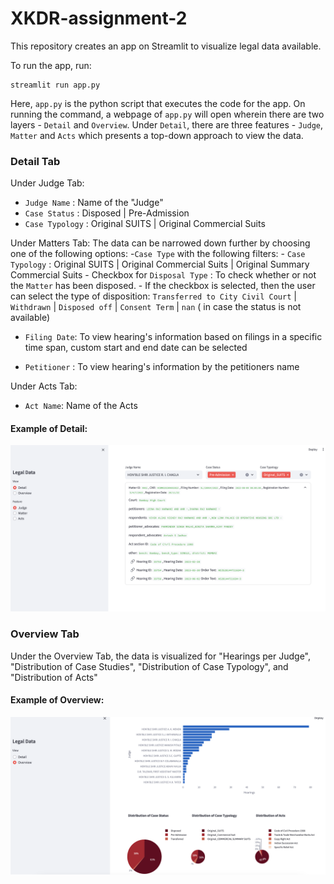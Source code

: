 # XKDR-assignment-2

This repository creates an app on Streamlit to visualize legal data available.

To run the app, run:
```
streamlit run app.py
```
Here, `app.py` is the python script that executes the code for the app. On running the command, a webpage of `app.py` will open wherein there are two layers - `Detail` and `Overview`. Under `Detail`, there are three features - `Judge`, `Matter` and `Acts` which presents a top-down approach to view the data.

### Detail Tab

Under Judge Tab:
- `Judge Name` : Name of the "Judge" 
- `Case Status` : Disposed | Pre-Admission
- `Case Typology` : Original SUITS | Original Commercial Suits

Under Matters Tab:
The data can be narrowed down further by choosing one of the following options:
-`Case Type` with the following filters:
    - `Case Typology` : Original SUITS | Original Commercial Suits | Original Summary Commercial Suits
    - Checkbox for `Disposal Type` : To check whether or not the `Matter` has been disposed. 
    - If the checkbox is selected, then the user    can select the type of disposition: `Transferred to City Civil Court` | `Withdrawn` | `Disposed off` | `Consent Term` | `nan` ( in case the status is not available)

- `Filing Date`: To view hearing's information based on filings in a specific time span, custom start and end date can be selected

- `Petitioner` : To view hearing's information by the petitioners name

Under Acts Tab:
- `Act Name`: Name of the Acts

#### Example of Detail:
![Detail Image](images/detail-judges.png)

### Overview Tab
Under the Overview Tab, the data is visualized for "Hearings per Judge", "Distribution of Case Studies", "Distribution of Case Typology", and "Distribution of Acts"

#### Example of Overview:
![Overview Image](images/overview.png)


